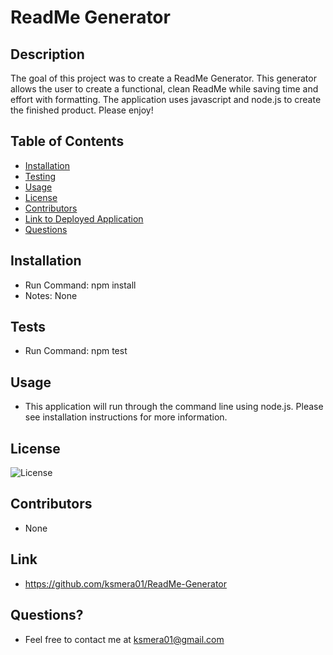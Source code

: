 
  # ReadMe Generator

  ## Description

  The goal of this project was to create a ReadMe Generator. This generator allows the user to create a functional, clean ReadMe while saving time and effort with formatting. The application uses javascript and node.js to create the finished product. Please enjoy!

  ## Table of Contents
  
  - [Installation](#installation)
  - [Testing](#testing)
  - [Usage](#usage)
  - [License](#license)
  - [Contributors](#contributors)
  - [Link to Deployed Application](#link)
  - [Questions](#questions)
 
  ## Installation

  - Run Command: npm install
  - Notes: None

  ## Tests
  
  - Run Command: npm test

  ## Usage

  - This application will run through the command line using node.js. Please see installation instructions for more information.

  ## License

  ![License](https://img.shields.io/badge/License-MIT-orange.svg)

  ## Contributors

  - None

  ## Link

  - https://github.com/ksmera01/ReadMe-Generator

  ## Questions? 
  
  - Feel free to contact me at ksmera01@gmail.com
  
  
